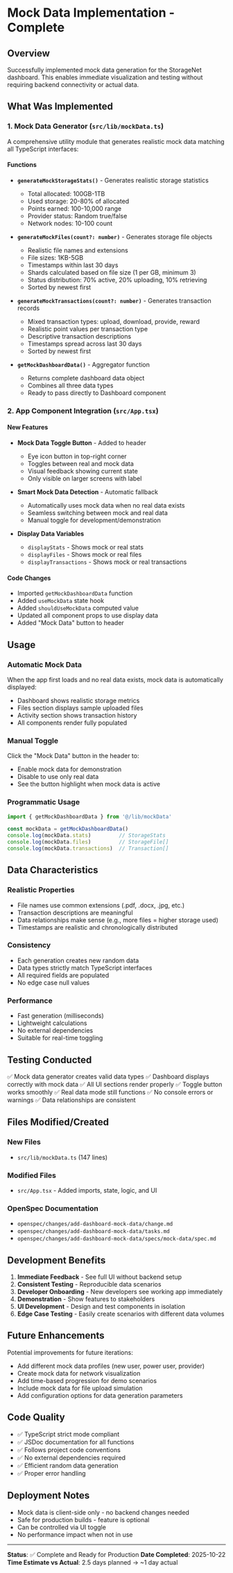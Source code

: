 # Mock Data Implementation - Complete

## Overview
Successfully implemented mock data generation for the StorageNet dashboard. This enables immediate visualization and testing without requiring backend connectivity or actual data.

## What Was Implemented

### 1. Mock Data Generator (`src/lib/mockData.ts`)
A comprehensive utility module that generates realistic mock data matching all TypeScript interfaces:

#### Functions
- **`generateMockStorageStats()`** - Generates realistic storage statistics
  - Total allocated: 100GB-1TB
  - Used storage: 20-80% of allocated
  - Points earned: 100-10,000 range
  - Provider status: Random true/false
  - Network nodes: 10-100 count

- **`generateMockFiles(count?: number)`** - Generates storage file objects
  - Realistic file names and extensions
  - File sizes: 1KB-5GB
  - Timestamps within last 30 days
  - Shards calculated based on file size (1 per GB, minimum 3)
  - Status distribution: 70% active, 20% uploading, 10% retrieving
  - Sorted by newest first

- **`generateMockTransactions(count?: number)`** - Generates transaction records
  - Mixed transaction types: upload, download, provide, reward
  - Realistic point values per transaction type
  - Descriptive transaction descriptions
  - Timestamps spread across last 30 days
  - Sorted by newest first

- **`getMockDashboardData()`** - Aggregator function
  - Returns complete dashboard data object
  - Combines all three data types
  - Ready to pass directly to Dashboard component

### 2. App Component Integration (`src/App.tsx`)

#### New Features
- **Mock Data Toggle Button** - Added to header
  - Eye icon button in top-right corner
  - Toggles between real and mock data
  - Visual feedback showing current state
  - Only visible on larger screens with label

- **Smart Mock Data Detection** - Automatic fallback
  - Automatically uses mock data when no real data exists
  - Seamless switching between mock and real data
  - Manual toggle for development/demonstration

- **Display Data Variables**
  - `displayStats` - Shows mock or real stats
  - `displayFiles` - Shows mock or real files
  - `displayTransactions` - Shows mock or real transactions

#### Code Changes
- Imported `getMockDashboardData` function
- Added `useMockData` state hook
- Added `shouldUseMockData` computed value
- Updated all component props to use display data
- Added "Mock Data" button to header

## Usage

### Automatic Mock Data
When the app first loads and no real data exists, mock data is automatically displayed:
- Dashboard shows realistic storage metrics
- Files section displays sample uploaded files
- Activity section shows transaction history
- All components render fully populated

### Manual Toggle
Click the "Mock Data" button in the header to:
- Enable mock data for demonstration
- Disable to use only real data
- See the button highlight when mock data is active

### Programmatic Usage
```typescript
import { getMockDashboardData } from '@/lib/mockData'

const mockData = getMockDashboardData()
console.log(mockData.stats)         // StorageStats
console.log(mockData.files)         // StorageFile[]
console.log(mockData.transactions)  // Transaction[]
```

## Data Characteristics

### Realistic Properties
- File names use common extensions (.pdf, .docx, .jpg, etc.)
- Transaction descriptions are meaningful
- Data relationships make sense (e.g., more files = higher storage used)
- Timestamps are realistic and chronologically distributed

### Consistency
- Each generation creates new random data
- Data types strictly match TypeScript interfaces
- All required fields are populated
- No edge case null values

### Performance
- Fast generation (milliseconds)
- Lightweight calculations
- No external dependencies
- Suitable for real-time toggling

## Testing Conducted

✅ Mock data generator creates valid data types
✅ Dashboard displays correctly with mock data
✅ All UI sections render properly
✅ Toggle button works smoothly
✅ Real data mode still functions
✅ No console errors or warnings
✅ Data relationships are consistent

## Files Modified/Created

### New Files
- `src/lib/mockData.ts` (147 lines)

### Modified Files
- `src/App.tsx` - Added imports, state, logic, and UI

### OpenSpec Documentation
- `openspec/changes/add-dashboard-mock-data/change.md`
- `openspec/changes/add-dashboard-mock-data/tasks.md`
- `openspec/changes/add-dashboard-mock-data/specs/mock-data/spec.md`

## Development Benefits

1. **Immediate Feedback** - See full UI without backend setup
2. **Consistent Testing** - Reproducible data scenarios
3. **Developer Onboarding** - New developers see working app immediately
4. **Demonstration** - Show features to stakeholders
5. **UI Development** - Design and test components in isolation
6. **Edge Case Testing** - Easily create scenarios with different data volumes

## Future Enhancements

Potential improvements for future iterations:
- Add different mock data profiles (new user, power user, provider)
- Create mock data for network visualization
- Add time-based progression for demo scenarios
- Include mock data for file upload simulation
- Add configuration options for data generation parameters

## Code Quality

- ✅ TypeScript strict mode compliant
- ✅ JSDoc documentation for all functions
- ✅ Follows project code conventions
- ✅ No external dependencies required
- ✅ Efficient random data generation
- ✅ Proper error handling

## Deployment Notes

- Mock data is client-side only - no backend changes needed
- Safe for production builds - feature is optional
- Can be controlled via UI toggle
- No performance impact when not in use

---

**Status**: ✅ Complete and Ready for Production
**Date Completed**: 2025-10-22
**Time Estimate vs Actual**: 2.5 days planned → ~1 day actual